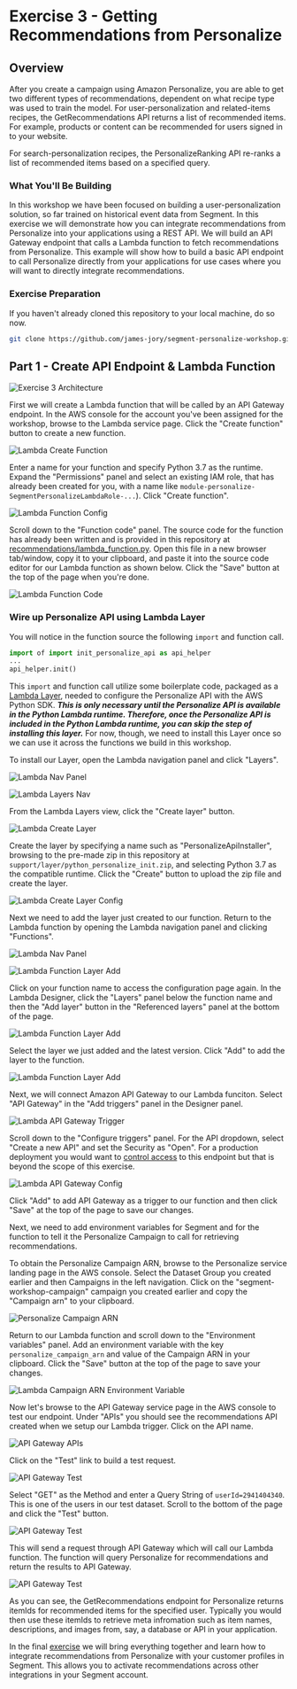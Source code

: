 # Exercise 3 - Getting Recommendations from Personalize

## Overview

After you create a campaign using Amazon Personalize, you are able to get two different types of recommendations, dependent on what recipe type was used to train the model. For user-personalization and related-items recipes, the GetRecommendations API returns a list of recommended items. For example, products or content can be recommended for users signed in to your website.

For search-personalization recipes, the PersonalizeRanking API re-ranks a list of recommended items based on a specified query.

### What You'll Be Building

In this workshop we have been focused on building a user-personalization solution, so far trained on historical event data from Segment. In this exercise we will demonstrate how you can integrate recommendations from Personalize into your applications using a REST API. We will build an API Gateway endpoint that calls a Lambda function to fetch recommendations from Personalize. This example will show how to build a basic API endpoint to call Personalize directly from your applications for use cases where you will want to directly integrate recommendations.

### Exercise Preparation

If you haven't already cloned this repository to your local machine, do so now.

```bash
git clone https://github.com/james-jory/segment-personalize-workshop.git
```

## Part 1 - Create API Endpoint & Lambda Function

![Exercise 3 Architecture](images/Architecture-Exercise3-Part1.png)

First we will create a Lambda function that will be called by an API Gateway endpoint. In the AWS console for the account you've been assigned for the workshop, browse to the Lambda service page. Click the "Create function" button to create a new function.

![Lambda Create Function](images/LambdaCreateFunction.png)

Enter a name for your function and specify Python 3.7 as the runtime. Expand the "Permissions" panel and select an existing IAM role, that has already been created for you, with a name like `module-personalize-SegmentPersonalizeLambdaRole-...`). Click "Create function".

![Lambda Function Config](images/LambdaRecEndpointCreate.png)

Scroll down to the "Function code" panel. The source code for the function has already been written and is provided in this repository at [recommendations/lambda_function.py](recommendations/lambda_function.py). Open this file in a new browser tab/window, copy it to your clipboard, and paste it into the source code editor for our Lambda function as shown below. Click the "Save" button at the top of the page when you're done.

![Lambda Function Code](images/LambdaRecCode.png)

### Wire up Personalize API using Lambda Layer

You will notice in the function source the following `import` and function call.

```python
import of import init_personalize_api as api_helper
...
api_helper.init()
```

This `import` and function call utilize some boilerplate code, packaged as a [Lambda Layer](https://docs.aws.amazon.com/lambda/latest/dg/configuration-layers.html), needed to configure the Personalize API with the AWS Python SDK. ***This is only necessary until the Personalize API is available in the Python Lambda runtime. Therefore, once the Personalize API is included in the Python Lambda runtime, you can skip the step of installing this layer.*** For now, though, we need to install this Layer once so we can use it across the functions we build in this workshop.

To install our Layer, open the Lambda navigation panel and click "Layers".

![Lambda Nav Panel](images/LambdaNav.png)

![Lambda Layers Nav](images/LambdaLayersNav.png)

From the Lambda Layers view, click the "Create layer" button.

![Lambda Create Layer](images/LambdaCreateLayer.png)

Create the layer by specifying a name such as "PersonalizeApiInstaller", browsing to the pre-made zip in this repository at `support/layer/python_personalize_init.zip`, and selecting Python 3.7 as the compatible runtime. Click the "Create" button to upload the zip file and create the layer.

![Lambda Create Layer Config](images/LambdaCreateLayerConfig.png)

Next we need to add the layer just created to our function. Return to the Lambda function by opening the Lambda navigation panel and clicking "Functions".

![Lambda Nav Panel](images/LambdaNav.png)

![Lambda Function Layer Add](images/LambdaFunctionsNav.png)

Click on your function name to access the configuration page again. In the Lambda Designer, click the "Layers" panel below the function name and then the "Add layer" button in the "Referenced layers" panel at the bottom of the page.

![Lambda Function Layer Add](images/LambdaLayerAdd.png)

Select the layer we just added and the latest version. Click "Add" to add the layer to the function.

![Lambda Function Layer Add](images/LambdaLayerAddSelect.png)

Next, we will connect Amazon API Gateway to our Lambda funciton. Select "API Gateway" in the "Add triggers" panel in the Designer panel.

![Lambda API Gateway Trigger](images/LambdaRecAPIGW_Trigger.png)

Scroll down to the "Configure triggers" panel. For the API dropdown, select "Create a new API" and set the Security as "Open". For a production deployment you would want to [control access](https://docs.aws.amazon.com/apigateway/latest/developerguide/apigateway-control-access-to-api.html) to this endpoint but that is beyond the scope of this exercise.

![Lambda API Gateway Config](images/LambdaRecAPIGW_Config.png)

Click "Add" to add API Gateway as a trigger to our function and then click "Save" at the top of the page to save our changes.

Next, we need to add environment variables for Segment and for the function to tell it the Personalize Campaign to call for retrieving recommendations.

To obtain the Personalize Campaign ARN, browse to the Personalize service landing page in the AWS console. Select the Dataset Group you created earlier and then Campaigns in the left navigation. Click on the "segment-workshop-campaign" campaign you created earlier and copy the "Campaign arn" to your clipboard.

![Personalize Campaign ARN](images/PersonalizeCampaignArn.png)

Return to our Lambda function and scroll down to the "Environment variables" panel. Add an environment variable with the key `personalize_campaign_arn` and value of the Campaign ARN in your clipboard. Click the "Save" button at the top of the page to save your changes.

![Lambda Campaign ARN Environment Variable](images/LambdaRecCampaignArn.png)

Now let's browse to the API Gateway service page in the AWS console to test our endpoint. Under "APIs" you should see the recommendations API created when we setup our Lambda trigger. Click on the API name.

![API Gateway APIs](images/APIGW_endpoint.png)

Click on the "Test" link to build a test request.

![API Gateway Test](images/APIGW_Test.png)

Select "GET" as the Method and enter a Query String of `userId=2941404340`. This is one of the users in our test dataset. Scroll to the bottom of the page and click the "Test" button.

![API Gateway Test](images/APIGW_TestGet.png)

This will send a request through API Gateway which will call our Lambda function. The function will query Personalize for recommendations and return the results to API Gateway.

![API Gateway Test](images/APIGW_TestGetResults.png)

As you can see, the GetRecommendations endpoint for Personalize returns itemIds for recommended items for the specified user. Typically you would then use these itemIds to retrieve meta infromation such as item names, descriptions, and images from, say, a database or API in your application.

In the final [exercise](../exercise4) we will bring everything together and learn how to integrate recommendations from Personalize with your customer profiles in Segment. This allows you to activate recommendations across other integrations in your Segment account.
